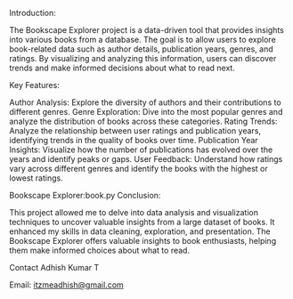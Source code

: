 Introduction:

The Bookscape Explorer project is a data-driven tool that provides insights into various books from a database. The goal is to allow users to explore book-related data such as author details, publication years, genres, and ratings. By visualizing and analyzing this information, users can discover trends and make informed decisions about what to read next.

Key Features:

Author Analysis: Explore the diversity of authors and their contributions to different genres.
Genre Exploration: Dive into the most popular genres and analyze the distribution of books across these categories.
Rating Trends: Analyze the relationship between user ratings and publication years, identifying trends in the quality of books over time.
Publication Year Insights: Visualize how the number of publications has evolved over the years and identify peaks or gaps.
User Feedback: Understand how ratings vary across different genres and identify the books with the highest or lowest ratings.

Bookscape Explorer:book.py
Conclusion:

This project allowed me to delve into data analysis and visualization techniques to uncover valuable insights from a large dataset of books. It enhanced my skills in data cleaning, exploration, and presentation. The Bookscape Explorer offers valuable insights to book enthusiasts, helping them make informed choices about what to read.

Contact Adhish Kumar T

Email: itzmeadhish@gmail.com
